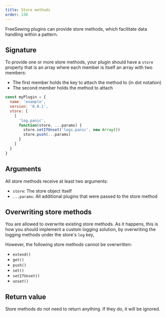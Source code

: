 ```yaml
---
title: Store methods
order: 130
---
```


FreeSewing plugins can provide store methods, which facilitate data handling
within a pattern.

## Signature

To provide one or more store methods, your plugin should have a `store` property that
is an array where each member is itself an array with two members:

- The first member holds the key to attach the method to (in dot notation)
- The second member holds the method to attach

```mjs
const myPlugin = {
  name: 'example',
  version: '0.0.1',
  store: [
    [
      'log.panic',
      function(store, ...params) {
        store.setIfUnset('logs.panic', new Array())
        store.push(...params)
      }
    ]
  }
}
```

## Arguments

All store methods receive at least two arguments:

- `store`: The store object itself
- `...params`: All additional plugins that were passed to the store method

## Overwriting store methods

You are allowed to overwrite existing store methods.
As it happens, this is how you should implement a custom logging solution,
by overwriting the logging methods under the store's `log` key,

However, the following store methods cannot be overwritten:

- `extend()`
- `get()`
- `push()`
- `set()`
- `setIfUnset()`
- `unset()`

## Return value

Store methods do not need to return anything. If they do, it will be ignored.
